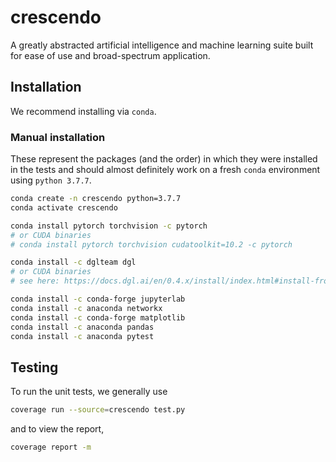 # crescendo
A greatly abstracted artificial intelligence and machine learning suite built for ease of use and broad-spectrum application.

## Installation
We recommend installing via `conda`.

### Manual installation
These represent the packages (and the order) in which they were installed in the tests and should almost definitely work on a fresh `conda` environment using `python 3.7.7`.
```bash
conda create -n crescendo python=3.7.7
conda activate crescendo

conda install pytorch torchvision -c pytorch
# or CUDA binaries
# conda install pytorch torchvision cudatoolkit=10.2 -c pytorch

conda install -c dglteam dgl
# or CUDA binaries
# see here: https://docs.dgl.ai/en/0.4.x/install/index.html#install-from-conda

conda install -c conda-forge jupyterlab
conda install -c anaconda networkx
conda install -c conda-forge matplotlib
conda install -c anaconda pandas
conda install -c anaconda pytest
```

## Testing
To run the unit tests, we generally use
```bash
coverage run --source=crescendo test.py
```
and to view the report,
```bash
coverage report -m
```
